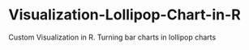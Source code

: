 # Visualization-Lollipop-Chart-in-R
Custom Visualization in R. Turning bar charts in lollipop charts

